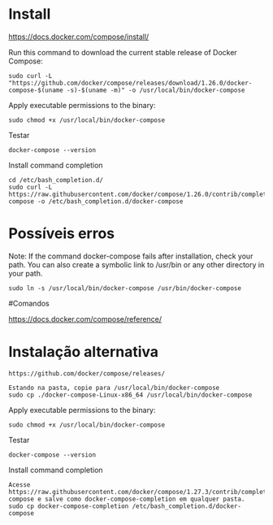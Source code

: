 # Install
https://docs.docker.com/compose/install/<br>

Run this command to download the current stable release of Docker Compose:<br>
```
sudo curl -L "https://github.com/docker/compose/releases/download/1.26.0/docker-compose-$(uname -s)-$(uname -m)" -o /usr/local/bin/docker-compose
```
Apply executable permissions to the binary:<br>
```
sudo chmod +x /usr/local/bin/docker-compose
```
Testar<br>
```
docker-compose --version
```
Install command completion<br>
```
cd /etc/bash_completion.d/
sudo curl -L https://raw.githubusercontent.com/docker/compose/1.26.0/contrib/completion/bash/docker-compose -o /etc/bash_completion.d/docker-compose
```
# Possíveis erros
Note: If the command docker-compose fails after installation, check your path. You can also create a symbolic link to /usr/bin or any other directory in your path.<br>
```
sudo ln -s /usr/local/bin/docker-compose /usr/bin/docker-compose
```

#Comandos

https://docs.docker.com/compose/reference/<br>

# Instalação alternativa
```
https://github.com/docker/compose/releases/

Estando na pasta, copie para /usr/local/bin/docker-compose
sudo cp ./docker-compose-Linux-x86_64 /usr/local/bin/docker-compose
```
Apply executable permissions to the binary:<br>
```
sudo chmod +x /usr/local/bin/docker-compose
```
Testar<br>
```
docker-compose --version
```

Install command completion<br>
```
Acesse https://raw.githubusercontent.com/docker/compose/1.27.3/contrib/completion/bash/docker-compose e salve como docker-compose-completion em qualquer pasta.
sudo cp docker-compose-completion /etc/bash_completion.d/docker-compose
```
